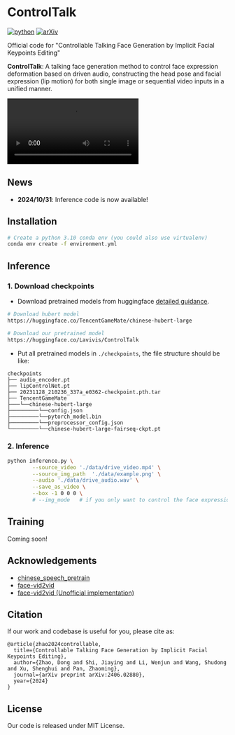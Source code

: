 # ControlTalk
[![python](https://img.shields.io/badge/Python-3.10-brightgreen)](https://github.com/NetEase-Media/ControlTalk)
[![arXiv](https://img.shields.io/badge/arXiv-2410.06885-b31b1b.svg?logo=arXiv)](https://arxiv.org/pdf/2406.02880)

Official code for "Controllable Talking Face Generation by Implicit Facial Keypoints Editing"


**ControlTalk**: A talking face generation method to control face expression deformation based on driven
audio, constructing the head pose and facial expression (lip motion) for both single image or sequential video inputs in a unified manner.

<video src="https://github.com/user-attachments/assets/7c01c7ed-e6c6-482c-a39b-86072428ea9c">  </video>

## News
- **2024/10/31**: Inference code is now available!

## Installation

```bash
# Create a python 3.10 conda env (you could also use virtualenv)
conda env create -f environment.yml
```

## Inference

### 1. Download checkpoints
- Download pretrained models from huggingface [detailed guidance](https://huggingface.co/docs/huggingface_hub/guides/download).

```bash
# Download hubert model
https://huggingface.co/TencentGameMate/chinese-hubert-large

# Download our pretrained model 
https://huggingface.co/Lavivis/ControlTalk
```
- Put all pretrained models in `./checkpoints`, the file structure should be like:
```
checkpoints
├── audio_encoder.pt
├── lipControlNet.pt
├── 20231128_210236_337a_e0362-checkpoint.pth.tar
├── TencentGameMate
├───└──chinese-hubert-large
├─────────└──config.json
├─────────└──pytorch_model.bin
├─────────└──preprocessor_config.json
└─────────└──chinese-hubert-large-fairseq-ckpt.pt
```
### 2. Inference

```bash
python inference.py \
        --source_video './data/drive_video.mp4' \
        --source_img_path  './data/example.png' \
        --audio './data/drive_audio.wav' \
        --save_as_video \
        --box -1 0 0 0 \
        # --img_mode   # if you only want to control the face expression
```


## Training

Coming soon!


## Acknowledgements
- [chinese_speech_pretrain](https://github.com/TencentGameMate/chinese_speech_pretrain)
- [face-vid2vid](https://nvlabs.github.io/face-vid2vid/)
- [face-vid2vid (Unofficial implementation)](https://github.com/zhanglonghao1992/One-Shot_Free-View_Neural_Talking_Head_Synthesis)


## Citation
If our work and codebase is useful for you, please cite as:
```
@article{zhao2024controllable,
  title={Controllable Talking Face Generation by Implicit Facial Keypoints Editing},
  author={Zhao, Dong and Shi, Jiaying and Li, Wenjun and Wang, Shudong and Xu, Shenghui and Pan, Zhaoming},
  journal={arXiv preprint arXiv:2406.02880},
  year={2024}
}
```
## License

Our code is released under MIT License. 
